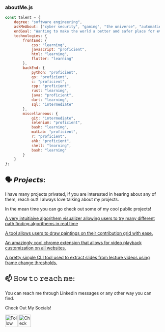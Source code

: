 
### aboutMe.js

```javascript
const talent = {
    degree: "software engineering",
    askMeAbout: ["cyber security", "gaming", "the universe", "automation softwares", "bug hunting", "cool tech", "desmos"],
    endGoal: "Wanting to make the world a better and safer place for everyone",
    technologies: {
        frontEnd: {
            css: "learning",
            javascript: "proficient",
            html: "learning",
            flutter: "learning"
        },
        backEnd: {
            python: "proficient",
            go: "proficient",
            c: "proficient",
            cpp: "proficient",
            rust: "learning",
            java: "proficient",
            dart: "learning",
            sql: "intermediate"
        },
        miscellaneous: {
            git: "intermediate",
            selenium: "proficient",
            bash: "learning",
            matLab: "proficient",
            r: "proficient",
            ahk: "proficient",
            shell: "learning",
            bash: "learning"
        }
    }
};
```
## 🗣️ 𝙋𝙧𝙤𝙟𝙚𝙘𝙩𝙨:
I have many projects privated, if you are interested in hearing about any of them, reach out!
I always love talking about my projects.

In the mean time you can go check out some of my cool public projects! 

[A very intuitiaive algorithem visualizer allowing users to try many different path finding algorithems in real time](https://github.com/mattrltrent/algorithm_visualizer)

[A tool allows users to draw paintings on their contribution grid with ease.](https://github.com/TalentedB/GitHub-Painter)

[An amazingly cool chrome extension that allows for video playback customization on all websites.](https://github.com/TalentedB/Youtube-Plus)

[A pretty simple CLI tool used to extract slides from lecture videos using frame change thresholds.](https://github.com/TalentedB/Slideshow-Extractor)

## 📫 𝙷𝚘𝚠 𝚝𝚘 𝚛𝚎𝚊𝚌𝚑 𝚖𝚎:
You can reach me through LinkedIn messages or any other way you can find.

Check Out My Socials!

[<img src="https://cdn-icons-png.flaticon.com/512/174/174857.png" height="40em" align="center" alt="Follow Talent on LinkedIn" title="Follow Talent on LinkedIn"/>](https://www.linkedin.com/in/christopher-huk)
[<img src="https://upload.wikimedia.org/wikipedia/commons/8/8e/LeetCode_Logo_1.png" height="40em" align="center" alt="Check out Talent's LeetCode" title="Check out Talent's LeetCode"/>](https://leetcode.com/TalentedB)




